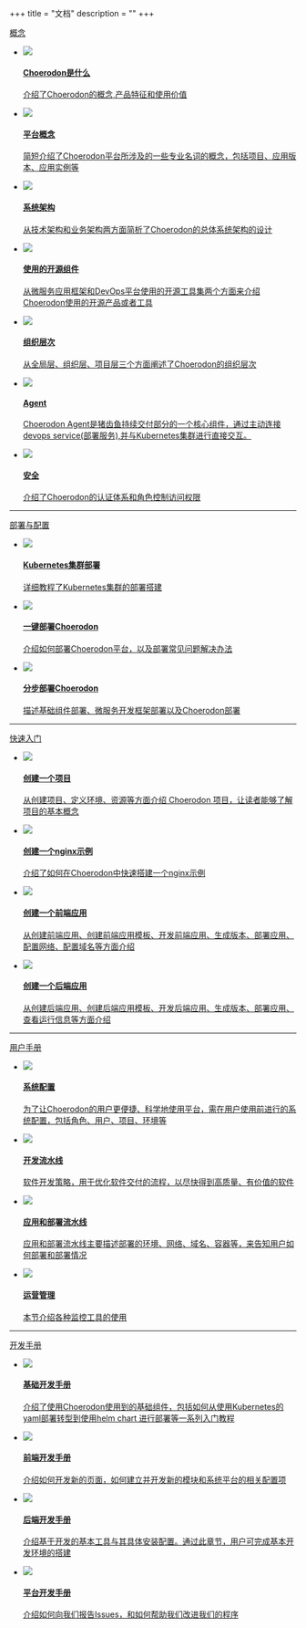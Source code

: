 +++
title = "文档"
description = ""
+++

<div class="docs-home-content">
    <div class="doc-home">
        <a href="./concept" class="doc-home-head">概念</a>
        <ul>
            <li>
                <div class="access-list-item">
                    <a href="./concept/choerodon-concept">
                        <div class="item-head">
                            <img class="n-max" src="/img/docs/home/1.svg"/>
                            <h4>Choerodon是什么</h4>
                        </div>
                        <p>介绍了Choerodon的概念,产品特征和使用价值</p>
                    </a>
                <div>
            </li>
            <li>
                <div class="access-list-item">
                    <a href="./concept/platform-concept">
                        <div class="item-head">
                            <img class="n-max" src="/img/docs/home/2.svg"/>
                            <h4>平台概念</h4>
                        </div>
                        <p>简短介绍了Choerodon平台所涉及的一些专业名词的概念，包括项目、应用版本、应用实例等</p>
                    </a>
                </div>
            </li>
            <li>
                <div class="access-list-item">
                    <a href="./concept/choerodon-system-architecture">
                        <div class="item-head">
                            <img class="n-max" src="/img/docs/home/3.svg"/>
                            <h4>系统架构</h4>
                        </div>
                        <p>从技术架构和业务架构两方面简析了Choerodon的总体系统架构的设计</p>
                    </a>
                </div>
            </li>
            <li>
                <div class="access-list-item">
                    <a href="./concept/choerodon-opensource-component">
                        <div class="item-head">
                            <img class="n-max" src="/img/docs/home/4.svg"/>
                            <h4>使用的开源组件</h4>
                        </div>
                        <p>从微服务应用框架和DevOps平台使用的开源工具集两个方面来介绍Choerodon使用的开源产品或者工具</p>
                    </a>
                </div>
            </li>
            <li>
                <div class="access-list-item">
                    <a href="./concept/choerodon-org">
                        <div class="item-head">
                            <img class="n-max" src="/img/docs/home/5.svg"/>
                            <h4>组织层次</h4>
                        </div>
                        <p>从全局层、组织层、项目层三个方面阐述了Choerodon的组织层次</p>
                    </a>
                </div>
            </li>
            <li>
                <div class="access-list-item">
                    <a href="./concept/choerodon-agent">
                        <div class="item-head">
                            <img class="n-max" src="/img/docs/home/choerodon-agent.svg"/>
                            <h4>Agent</h4>
                        </div>
                        <p>Choerodon Agent是猪齿鱼持续交付部分的一个核心组件，通过主动连接devops service(部署服务),并与Kubernetes集群进行直接交互。</p>
                    </a>
                </div>
            </li>
            <li>
                <div class="access-list-item">
                    <a href="./concept/security">
                        <div class="item-head">
                            <img class="n-max" src="/img/docs/home/6.svg"/>
                            <h4>安全</h4>
                        </div>
                        <p>介绍了Choerodon的认证体系和角色控制访问权限</p>
                    </a>
                </div>
            </li>
        </ul>
    </div>
    <hr>
    <div class="doc-home">
        <a href="./installation-configuration" class="doc-home-head">部署与配置</a>
        <ul>
            <li>
                <div class="access-list-item">
                    <a href="./installation-configuration/kubernetes/">
                        <div class="item-head">
                            <img class="n-max" src="/img/docs/home/7.svg"/>
                            <h4>Kubernetes集群部署</h4>
                        </div>
                        <p>详细教程了Kubernetes集群的部署搭建</p>
                    </a>
                <div>
            </li>
            <li>
                <div class="access-list-item">
                    <a href="./installation-configuration/choerodon/">
                        <div class="item-head">
                            <img class="n-max" src="/img/docs/home/8.svg"/>
                            <h4>一键部署Choerodon</h4>
                        </div>
                        <p>介绍如何部署Choerodon平台，以及部署常见问题解决办法</p>
                    </a>
                </div>
            </li>
            <li>
                <div class="access-list-item">
                    <a href="./installation-configuration/parts/">
                        <div class="item-head">
                            <img class="n-max" src="/img/docs/home/9.svg"/>
                            <h4>分步部署Choerodon</h4>
                        </div>
                        <p>描述基础组件部署、微服务开发框架部署以及Choerodon部署</p>
                    </a>
                </div>
            </li>
        </ul>
    </div>
    <hr>
    <div class="doc-home">
        <a href="./quick-start" class="doc-home-head">快速入门</a>
        <ul>
            <li>
                <div class="access-list-item">
                    <a href="./quick-start/project">
                        <div class="item-head">
                            <img class="n-max" src="/img/docs/home/10.svg"/>
                            <h4>创建一个项目</h4>
                        </div>
                        <p>从创建项目、定义环境、资源等方面介绍 Choerodon 项目，让读者能够了解项目的基本概念</p>
                    </a>
                </div>
            </li>
            <li>
                <div class="access-list-item">
                    <a href="./quick-start/nginx-demo">
                        <div class="item-head">
                            <img class="n-max" src="/img/docs/home/11.svg" >
                            <h4>创建一个nginx示例</h4>
                        </div>
                        <p>介绍了如何在Choerodon中快速搭建一个nginx示例</p>
                    </a>
                </div>
            </li>
            <li>
                <div class="access-list-item">
                    <a href="./quick-start/microservice-front">
                        <div class="item-head">
                            <img class="n-max" src="/img/docs/home/12.svg"/>
                            <h4>创建一个前端应用</h4>
                        </div>
                        <p>从创建前端应用、创建前端应用模板、开发前端应用、生成版本、部署应用、配置网络、配置域名等方面介绍</p>
                    </a>
                <div>
            </li>
            <li>
                <div class="access-list-item">
                    <a href="./quick-start/microservice-backend">
                        <div class="item-head">
                            <img class="n-max" src="/img/docs/home/13.svg"/>
                            <h4>创建一个后端应用</h4>
                        </div>
                        <p>从创建后端应用、创建后端应用模板、开发后端应用、生成版本、部署应用、查看运行信息等方面介绍</p>
                    </a>
                </div>
            </li>
        </ul>
    </div>
    <hr>
    <div class="doc-home">
        <a href="./user-guide" class="doc-home-head">用户手册</a>
        <ul>
            <li>
                <div class="access-list-item">
                    <a href="./user-guide/system-configuration">
                        <div class="item-head">
                            <img class="n-max" src="/img/docs/home/15.svg"/>
                            <h4>系统配置</h4>
                        </div>
                        <p>为了让Choerodon的用户更便捷、科学地使用平台，需在用户使用前进行的系统配置，包括角色、用户、项目、环境等</p>
                    </a>
                <div>
            </li>
            <li>
                <div class="access-list-item">
                    <a href="./user-guide/development-pipeline">
                        <div class="item-head">
                            <img class="n-max" src="/img/docs/home/16.svg"/>
                            <h4>开发流水线</h4>
                        </div>
                        <p>软件开发策略，用于优化软件交付的流程，以尽快得到高质量、有价值的软件</p>
                    </a>
                </div>
            </li>
            <li>
                <div class="access-list-item">
                    <a href="./user-guide/deployment-pipeline">
                        <div class="item-head">
                            <img class="n-max" src="/img/docs/home/17.svg"/>
                            <h4>应用和部署流水线</h4>
                        </div>
                        <p>应用和部署流水线主要描述部署的环境、网络、域名、容器等，来告知用户如何部署和部署情况</p>
                    </a>
                <div>
            </li>
            <li>
                <div class="access-list-item">
                    <a href="./user-guide/operating-manage">
                        <div class="item-head">
                            <img class="n-max" src="/img/docs/home/18.svg"/>
                            <h4>运营管理</h4>
                        </div>
                        <p>本节介绍各种监控工具的使用</p>
                    </a>
                <div>
            </li>
        </ul>
    </div>
    <hr>
    <div class="doc-home">
        <a href="./development-guide" class="doc-home-head">开发手册</a>
        <ul>
            <li>
                <div class="access-list-item">
                    <a href="./development-guide/basic  ">
                        <div class="item-head">
                            <img class="n-max" src="/img/docs/home/19.svg"/>
                            <h4>基础开发手册</h4>
                        </div>
                        <p>介绍了使用Choerodon使用到的基础组件，包括如何从使用Kubernetes的yaml部署转型到使用helm chart 进行部署等一系列入门教程</p>
                    </a>
                </div>
            </li>
            <li>
                <div class="access-list-item">
                    <a href="./development-guide/front">
                        <div class="item-head">
                            <img class="n-max" src="/img/docs/home/20.svg"/>
                            <h4>前端开发手册</h4>
                        </div>
                        <p>介绍如何开发新的页面，如何建立并开发新的模块和系统平台的相关配置项</p>
                    </a>
                </div>
            </li>
            <li>
                <div class="access-list-item">
                    <a href="./development-guide/backend">
                        <div class="item-head">
                            <img class="n-max" src="/img/docs/home/21.svg"/>
                            <h4>后端开发手册</h4>
                        </div>
                        <p>介绍基于开发的基本工具与其具体安装配置。通过此章节，用户可完成基本开发环境的搭建</p>
                    </a>
                </div>
            </li>
            <li>
                <div class="access-list-item">
                    <a href="./development-guide/platform">
                        <div class="item-head">
                            <img class="n-max" src="/img/docs/home/22.svg"/>
                            <h4>平台开发手册</h4>
                        </div>
                        <p>介绍如何向我们报告Issues，和如何帮助我们改进我们的程序</p>
                    </a>
                </div>
            </li>
        </ul>
    </div>
</div>